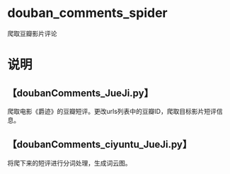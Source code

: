 # douban_comments_spider
爬取豆瓣影片评论
# 说明
## 【doubanComments_JueJi.py】
爬取电影《爵迹》的豆瓣短评。更改urls列表中的豆瓣ID，爬取目标影片短评信息。
## 【doubanComments_ciyuntu_JueJi.py】
将爬下来的短评进行分词处理，生成词云图。

